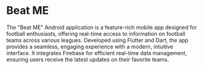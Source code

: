 # Beat ME
The "Beat ME" Android application is a feature-rich mobile app designed for football enthusiasts, offering real-time access to information on football teams across various leagues. Developed using Flutter and Dart, the app provides a seamless, engaging experience with a modern, intuitive interface. It integrates Firebase for efficient real-time data management, ensuring users receive the latest updates on their favorite teams.
